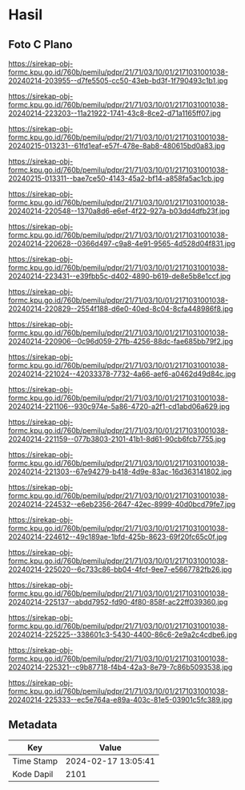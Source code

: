 # Hasil

## Foto C Plano

https://sirekap-obj-formc.kpu.go.id/760b/pemilu/pdpr/21/71/03/10/01/2171031001038-20240214-203955--d7fe5505-cc50-43eb-bd3f-1f790493c1b1.jpg

https://sirekap-obj-formc.kpu.go.id/760b/pemilu/pdpr/21/71/03/10/01/2171031001038-20240214-223203--11a21922-1741-43c8-8ce2-d71a1165ff07.jpg

https://sirekap-obj-formc.kpu.go.id/760b/pemilu/pdpr/21/71/03/10/01/2171031001038-20240215-013231--61fd1eaf-e57f-478e-8ab8-480615bd0a83.jpg

https://sirekap-obj-formc.kpu.go.id/760b/pemilu/pdpr/21/71/03/10/01/2171031001038-20240215-013311--bae7ce50-4143-45a2-bf14-a858fa5ac1cb.jpg

https://sirekap-obj-formc.kpu.go.id/760b/pemilu/pdpr/21/71/03/10/01/2171031001038-20240214-220548--1370a8d6-e6ef-4f22-927a-b03dd4dfb23f.jpg

https://sirekap-obj-formc.kpu.go.id/760b/pemilu/pdpr/21/71/03/10/01/2171031001038-20240214-220628--0366d497-c9a8-4e91-9565-4d528d04f831.jpg

https://sirekap-obj-formc.kpu.go.id/760b/pemilu/pdpr/21/71/03/10/01/2171031001038-20240214-223431--e39fbb5c-d402-4890-b619-de8e5b8e1ccf.jpg

https://sirekap-obj-formc.kpu.go.id/760b/pemilu/pdpr/21/71/03/10/01/2171031001038-20240214-220829--2554f188-d6e0-40ed-8c04-8cfa448986f8.jpg

https://sirekap-obj-formc.kpu.go.id/760b/pemilu/pdpr/21/71/03/10/01/2171031001038-20240214-220906--0c96d059-27fb-4256-88dc-fae685bb79f2.jpg

https://sirekap-obj-formc.kpu.go.id/760b/pemilu/pdpr/21/71/03/10/01/2171031001038-20240214-221024--42033378-7732-4a66-aef6-a0462d49d84c.jpg

https://sirekap-obj-formc.kpu.go.id/760b/pemilu/pdpr/21/71/03/10/01/2171031001038-20240214-221106--930c974e-5a86-4720-a2f1-cd1abd06a629.jpg

https://sirekap-obj-formc.kpu.go.id/760b/pemilu/pdpr/21/71/03/10/01/2171031001038-20240214-221159--077b3803-2101-41b1-8d61-90cb6fcb7755.jpg

https://sirekap-obj-formc.kpu.go.id/760b/pemilu/pdpr/21/71/03/10/01/2171031001038-20240214-221303--67e94279-b418-4d9e-83ac-16d363141802.jpg

https://sirekap-obj-formc.kpu.go.id/760b/pemilu/pdpr/21/71/03/10/01/2171031001038-20240214-224532--e6eb2356-2647-42ec-8999-40d0bcd79fe7.jpg

https://sirekap-obj-formc.kpu.go.id/760b/pemilu/pdpr/21/71/03/10/01/2171031001038-20240214-224612--49c189ae-1bfd-425b-8623-69f20fc65c0f.jpg

https://sirekap-obj-formc.kpu.go.id/760b/pemilu/pdpr/21/71/03/10/01/2171031001038-20240214-225020--6c733c86-bb04-4fcf-9ee7-e5667782fb26.jpg

https://sirekap-obj-formc.kpu.go.id/760b/pemilu/pdpr/21/71/03/10/01/2171031001038-20240214-225137--abdd7952-fd90-4f80-858f-ac22ff039360.jpg

https://sirekap-obj-formc.kpu.go.id/760b/pemilu/pdpr/21/71/03/10/01/2171031001038-20240214-225225--338601c3-5430-4400-86c6-2e9a2c4cdbe6.jpg

https://sirekap-obj-formc.kpu.go.id/760b/pemilu/pdpr/21/71/03/10/01/2171031001038-20240214-225321--c9b87718-f4b4-42a3-8e79-7c86b5093538.jpg

https://sirekap-obj-formc.kpu.go.id/760b/pemilu/pdpr/21/71/03/10/01/2171031001038-20240214-225333--ec5e764a-e89a-403c-81e5-03901c5fc389.jpg


## Metadata

| Key        | Value               |
| ---------- | ------------------- |
| Time Stamp | 2024-02-17 13:05:41 |
| Kode Dapil | 2101                |



